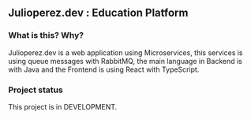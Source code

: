 ## Julioperez.dev : Education Platform

### What is this? Why?
Julioperez.dev is a web application using Microservices, this services is using queue messages with RabbitMQ, the main language in Backend is with Java and the Frontend is using React with TypeScript.

### Project status
This project is in DEVELOPMENT.
